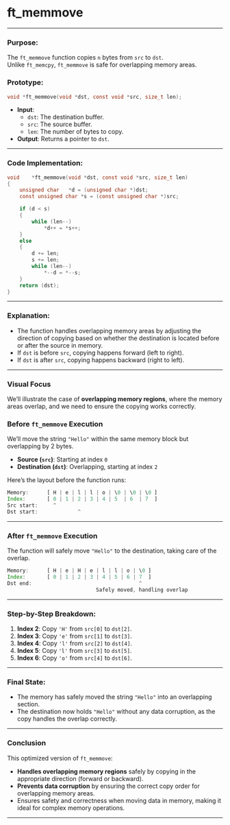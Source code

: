 # **ft_memmove**

---

### **Purpose**:

The `ft_memmove` function copies `n` bytes from `src` to `dst`. Unlike `ft_memcpy`, `ft_memmove` is safe for overlapping memory areas.

### **Prototype**:

```c
void *ft_memmove(void *dst, const void *src, size_t len);

```

- **Input**:
    - `dst`: The destination buffer.
    - `src`: The source buffer.
    - `len`: The number of bytes to copy.
- **Output**: Returns a pointer to `dst`.

---

### **Code Implementation**:

```c
void	*ft_memmove(void *dst, const void *src, size_t len)
{
	unsigned char	*d = (unsigned char *)dst;
	const unsigned char	*s = (const unsigned char *)src;

	if (d < s)
	{
		while (len--)
			*d++ = *s++;
	}
	else
	{
		d += len;
		s += len;
		while (len--)
			*--d = *--s;
	}
	return (dst);
}

```

---

### **Explanation**:

- The function handles overlapping memory areas by adjusting the direction of copying based on whether the destination is located before or after the source in memory.
- If `dst` is before `src`, copying happens forward (left to right).
- If `dst` is after `src`, copying happens backward (right to left).

---

### **Visual Focus**

We’ll illustrate the case of **overlapping memory regions**, where the memory areas overlap, and we need to ensure the copying works correctly.

### **Before `ft_memmove` Execution**

We’ll move the string `"Hello"` within the same memory block but overlapping by 2 bytes.

- **Source (`src`)**: Starting at index `0`
- **Destination (`dst`)**: Overlapping, starting at index `2`

Here’s the layout before the function runs:

```jsx
Memory:      [ H | e | l | l | o | \0 | \0 | \0 ]
Index:       [ 0 | 1 | 2 | 3 | 4 | 5  | 6  | 7  ]
Src start:     ^
Dst start:             ^

```

---

### **After `ft_memmove` Execution**

The function will safely move `"Hello"` to the destination, taking care of the overlap.

```jsx
Memory:      [ H | e | H | e | l | l | o | \0 ]
Index:       [ 0 | 1 | 2 | 3 | 4 | 5 | 6 | 7  ]
Dst end:                                   ^
                             Safely moved, handling overlap

```

---

### **Step-by-Step Breakdown**:

1. **Index 2**: Copy `'H'` from `src[0]` to `dst[2]`.
2. **Index 3**: Copy `'e'` from `src[1]` to `dst[3]`.
3. **Index 4**: Copy `'l'` from `src[2]` to `dst[4]`.
4. **Index 5**: Copy `'l'` from `src[3]` to `dst[5]`.
5. **Index 6**: Copy `'o'` from `src[4]` to `dst[6]`.

---

### **Final State**:

- The memory has safely moved the string `"Hello"` into an overlapping section.
- The destination now holds `"Hello"` without any data corruption, as the copy handles the overlap correctly.

---

### **Conclusion**

This optimized version of `ft_memmove`:

- **Handles overlapping memory regions** safely by copying in the appropriate direction (forward or backward).
- **Prevents data corruption** by ensuring the correct copy order for overlapping memory areas.
- Ensures safety and correctness when moving data in memory, making it ideal for complex memory operations.

---